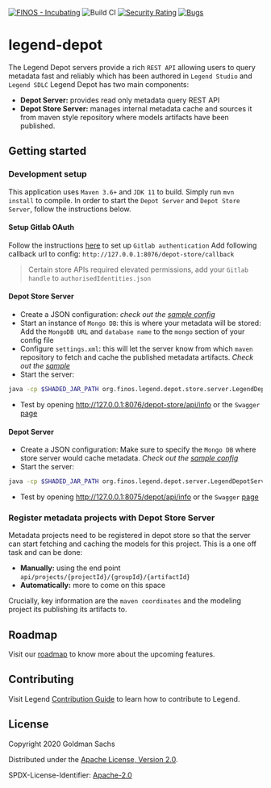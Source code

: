 [![FINOS - Incubating](https://cdn.jsdelivr.net/gh/finos/contrib-toolbox@master/images/badge-incubating.svg)](https://finosfoundation.atlassian.net/wiki/display/FINOS/Incubating)
![Build CI](https://github.com/finos/legend-depot/workflows/Build%20CI/badge.svg)
[![Security Rating](https://sonarcloud.io/api/project_badges/measure?project=finos_legend-depot&metric=security_rating&token=69394360757d5e1356312ddfee658a6b205e2c97)](https://sonarcloud.io/dashboard?id=legend-depot)
[![Bugs](https://sonarcloud.io/api/project_badges/measure?project=finos_legend-depot&metric=bugs&token=69394360757d5e1356312ddfee658a6b205e2c97)](https://sonarcloud.io/dashboard?id=legend-depot)


# legend-depot
The Legend Depot servers provide a rich `REST API` allowing users to query metadata fast and reliably which has been authored in `Legend Studio` and `Legend SDLC`
Legend Depot has two main components:
- **Depot Server:** provides read only metadata query REST API
- **Depot Store Server:** manages internal metadata cache and sources it from maven style repository where models artifacts have been published.

## Getting started

### Development setup

This application uses `Maven 3.6+` and `JDK 11` to build. Simply run `mvn install` to compile.
In order to start the `Depot Server` and `Depot Store Server`, follow the instructions below.

#### Setup Gitlab OAuth

Follow the instructions [here](https://legend.finos.org/docs/installation/maven-install-guide) to set up `Gitlab authentication`
Add following callback url to config: `http://127.0.0.1:8076/depot-store/callback`

> Certain store APIs required elevated permissions, add your `Gitlab handle` to `authorisedIdentities.json`

#### Depot Store Server

- Create a JSON configuration: _check out the [sample config](https://github.com/finos/legend-depot/blob/master/legend-depot-server/src/test/resources/sample-server-config.json)_
- Start an instance of `Mongo DB`: this is where your metadata will be stored: Add the `MongoDB URL` and `database name` to the `mongo` section of your config file
- Configure `settings.xml`: this will let the server know from which `maven` repository to fetch and cache the published metadata artifacts. _Check out the [sample](https://github.com/finos/legend-depot/blob/master/legend-depot-store-server/src/test/resources/sample-server-config.json)_
- Start the server:

```sh
java -cp $SHADED_JAR_PATH org.finos.legend.depot.store.server.LegendDepotStoreServer server $CONFIG_DIR/config.json
```

- Test by opening http://127.0.0.1:8076/depot-store/api/info or the `Swagger` [page](http://127.0.0.1:8076/depot-store/api/swagger)

#### Depot Server

- Create a JSON configuration: Make sure to specify the `Mongo DB` where store server would cache metadata. _Check out the [sample config](https://github.com/finos/legend-depot/blob/master/legend-depot-store-server/src/test/resources/sample-server-config.json)_
- Start the server:

```sh
java -cp $SHADED_JAR_PATH org.finos.legend.depot.server.LegendDepotServer server $CONFIG_DIR/config.json
```

- Test by opening http://127.0.0.1:8075/depot/api/info or the `Swagger` [page](http://127.0.0.1:8075/depot/api/swagger)


### Register metadata projects with Depot Store Server

Metadata projects need to be registered in depot store so that the server can start fetching and caching the models for this project.
This is a one off task and can be done:
- **Manually:** using the end point `api/projects/{projectId}/{groupId}/{artifactId}`
- **Automatically:** more to come on this space

Crucially, key information are the `maven coordinates` and the modeling project its publishing its artifacts to.

## Roadmap

Visit our [roadmap](https://github.com/finos/legend#roadmap) to know more about the upcoming features.

## Contributing

Visit Legend [Contribution Guide](https://github.com/finos/legend/blob/master/CONTRIBUTING.md) to learn how to contribute to Legend.

## License

Copyright 2020 Goldman Sachs

Distributed under the [Apache License, Version 2.0](http://www.apache.org/licenses/LICENSE-2.0).

SPDX-License-Identifier: [Apache-2.0](https://spdx.org/licenses/Apache-2.0)
